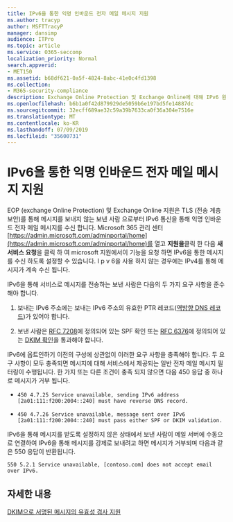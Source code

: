 ```yaml
---
title: IPv6을 통한 익명 인바운드 전자 메일 메시지 지원
ms.author: tracyp
author: MSFTTracyP
manager: dansimp
audience: ITPro
ms.topic: article
ms.service: O365-seccomp
localization_priority: Normal
search.appverid:
- MET150
ms.assetid: b68df621-0a5f-4824-8abc-41e0c4fd1398
ms.collection:
- M365-security-compliance
description: Exchange Online Protection 및 Exchange Online에 대해 IPv6 원본에서 익명 메시지에 대 한 지원을 구성 하는 방법을 알아봅니다.
ms.openlocfilehash: b6b1a0f42d879929de5059b6e197bd5fe14887dc
ms.sourcegitcommit: 32ecff689ae32c59a39b7633ca0f36a304e7516e
ms.translationtype: MT
ms.contentlocale: ko-KR
ms.lasthandoff: 07/09/2019
ms.locfileid: "35600731"
---
```

# <a name="support-for-anonymous-inbound-email-messages-over-ipv6"></a>IPv6을 통한 익명 인바운드 전자 메일 메시지 지원

EOP (exchange Online Protection) 및 Exchange Online 지원은 TLS (전송 계층 보안)를 통해 메시지를 보내지 않는 보낸 사람 으로부터 IPv6 통신을 통해 익명 인바운드 전자 메일 메시지를 수신 합니다. Microsoft 365 관리 센터 [https://admin.microsoft.com/adminportal/home](https://admin.microsoft.com/adminportal/home)를 열고 **지원을**클릭 한 다음 **새 서비스 요청**을 클릭 하 여 microsoft 지원에서이 기능을 요청 하면 IPv6을 통한 메시지를 수신 하도록 설정할 수 있습니다. I p v 6을 사용 하지 않는 경우에는 IPv4를 통해 메시지가 계속 수신 됩니다.
  
IPv6을 통해 서비스로 메시지를 전송하는 보낸 사람은 다음의 두 가지 요구 사항을 준수해야 합니다.
  
1. 보내는 IPv6 주소에는 보내는 IPv6 주소의 유효한 PTR 레코드([역방향 DNS 레코드](https://en.wikipedia.org/wiki/Reverse_DNS_lookup))가 있어야 합니다. 
    
2. 보낸 사람은 [RFC 7208](https://tools.ietf.org/html/rfc7208)에 정의되어 있는 SPF 확인 또는 [RFC 6376](http://dkim.org/)에 정의되어 있는 [DKIM 확인](https://www.rfc-editor.org/rfc/rfc6376.txt)을 통과해야 합니다.
    
IPv6에 옵트인하기 이전의 구성에 상관없이 이러한 요구 사항을 충족해야 합니다. 두 요구 사항이 모두 충족되면 메시지에 대해 서비스에서 제공되는 일반 전자 메일 메시지 필터링이 수행됩니다. 한 가지 또는 다른 조건이 충족 되지 않으면 다음 450 응답 중 하나로 메시지가 거부 됩니다.
  
-  `450 4.7.25 Service unavailable, sending IPv6 address [2a01:111:f200:2004::240] must have reverse DNS record.`
    
-  `450 4.7.26 Service unavailable, message sent over IPv6 [2a01:111:f200:2004::240] must pass either SPF or DKIM validation.`
    
IPv6을 통해 메시지를 받도록 설정하지 않은 상태에서 보낸 사람이 메일 서버에 수동으로 연결하여 IPv6을 통해 메시지를 강제로 보내려고 하면 메시지가 거부되며 다음과 같은 550 응답이 반환됩니다.
  
 `550 5.2.1 Service unavailable, [contoso.com] does not accept email over IPv6.`
  
## <a name="for-more-information"></a>자세한 내용

[DKIM으로 서명된 메시지의 유효성 검사 지원](support-for-validation-of-dkim-signed-messages.md)
  

